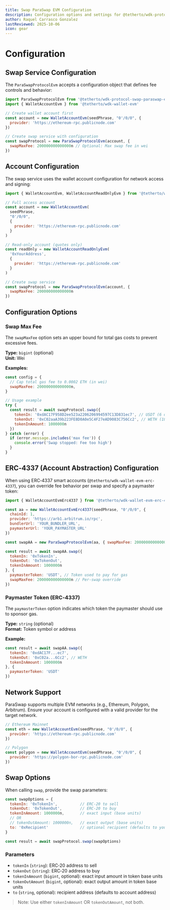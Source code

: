 ```yaml
---
title: Swap ParaSwap EVM Configuration
description: Configuration options and settings for @tetherto/wdk-protocol-swap-paraswap-evm
author: Raquel Carrasco Gonzalez
lastReviewed: 2025-10-06
icon: gear
---
```


# Configuration

## Swap Service Configuration

The `ParaSwapProtocolEvm` accepts a configuration object that defines fee controls and behavior:

```javascript
import ParaSwapProtocolEvm from '@tetherto/wdk-protocol-swap-paraswap-evm'
import { WalletAccountEvm } from '@tetherto/wdk-wallet-evm'

// Create wallet account first
const account = new WalletAccountEvm(seedPhrase, "0'/0/0", {
  provider: 'https://ethereum-rpc.publicnode.com'
})

// Create swap service with configuration
const swapProtocol = new ParaSwapProtocolEvm(account, {
  swapMaxFee: 200000000000000n // Optional: Max swap fee in wei
})
```

## Account Configuration

The swap service uses the wallet account configuration for network access and signing:

```javascript
import { WalletAccountEvm, WalletAccountReadOnlyEvm } from '@tetherto/wdk-wallet-evm'

// Full access account
const account = new WalletAccountEvm(
  seedPhrase,
  "0'/0/0",
  {
    provider: 'https://ethereum-rpc.publicnode.com'
  }
)

// Read-only account (quotes only)
const readOnly = new WalletAccountReadOnlyEvm(
  '0xYourAddress',
  {
    provider: 'https://ethereum-rpc.publicnode.com'
  }
)

// Create swap service
const swapProtocol = new ParaSwapProtocolEvm(account, {
  swapMaxFee: 200000000000000n
})
```

## Configuration Options

### Swap Max Fee

The `swapMaxFee` option sets an upper bound for total gas costs to prevent excessive fees.

**Type:** `bigint` (optional)  
**Unit:** Wei

**Examples:**

```javascript
const config = {
  // Cap total gas fee to 0.0002 ETH (in wei)
  swapMaxFee: 200000000000000n,
}

// Usage example
try {
  const result = await swapProtocol.swap({
    tokenIn: '0xdAC17F958D2ee523a2206206994597C13D831ec7', // USDT (6 decimals)
    tokenOut: '0xC02aaA39b223FE8D0A0e5C4F27eAD9083C756Cc2', // WETH (18 decimals)
    tokenInAmount: 1000000n
  })
} catch (error) {
  if (error.message.includes('max fee')) {
    console.error('Swap stopped: Fee too high')
  }
}
```

## ERC‑4337 (Account Abstraction) Configuration

When using ERC‑4337 smart accounts (`@tetherto/wdk-wallet-evm-erc-4337`), you can override fee behavior per swap and specify a paymaster token:

```javascript
import { WalletAccountEvmErc4337 } from '@tetherto/wdk-wallet-evm-erc-4337'

const aa = new WalletAccountEvmErc4337(seedPhrase, "0'/0/0", {
  chainId: 1,
  provider: 'https://arb1.arbitrum.io/rpc',
  bundlerUrl: 'YOUR_BUNDLER_URL',
  paymasterUrl: 'YOUR_PAYMASTER_URL'
})

const swapAA = new ParaSwapProtocolEvm(aa, { swapMaxFee: 200000000000000n })

const result = await swapAA.swap({
  tokenIn: '0xTokenIn',
  tokenOut: '0xTokenOut',
  tokenInAmount: 1000000n
}, {
  paymasterToken: 'USDT', // Token used to pay for gas
  swapMaxFee: 200000000000000n // Per‑swap override
})
```

### Paymaster Token (ERC‑4337)

The `paymasterToken` option indicates which token the paymaster should use to sponsor gas.

**Type:** `string` (optional)  
**Format:** Token symbol or address

**Example:**

```javascript
const result = await swapAA.swap({
  tokenIn: '0xdAC17F...ec7',
  tokenOut: '0xC02a...6Cc2', // WETH
  tokenInAmount: 1000000n
}, {
  paymasterToken: 'USDT'
})
```

## Network Support

ParaSwap supports multiple EVM networks (e.g., Ethereum, Polygon, Arbitrum). Ensure your account is configured with a valid provider for the target network.

```javascript
// Ethereum Mainnet
const eth = new WalletAccountEvm(seedPhrase, "0'/0/0", {
  provider: 'https://ethereum-rpc.publicnode.com'
})

// Polygon
const polygon = new WalletAccountEvm(seedPhrase, "0'/0/0", {
  provider: 'https://polygon-bor-rpc.publicnode.com'
})
```

## Swap Options

When calling `swap`, provide the swap parameters:

```javascript
const swapOptions = {
  tokenIn: '0xTokenIn',          // ERC‑20 to sell
  tokenOut: '0xTokenOut',        // ERC‑20 to buy
  tokenInAmount: 1000000n,       // exact input (base units)
  // OR
  // tokenOutAmount: 1000000n,   // exact output (base units)
  to: '0xRecipient'              // optional recipient (defaults to your address)
}

const result = await swapProtocol.swap(swapOptions)
```

### Parameters

- `tokenIn` (`string`): ERC‑20 address to sell  
- `tokenOut` (`string`): ERC‑20 address to buy  
- `tokenInAmount` (`bigint`, optional): exact input amount in token base units  
- `tokenOutAmount` (`bigint`, optional): exact output amount in token base units  
- `to` (`string`, optional): recipient address (defaults to account address)  

> Note: Use either `tokenInAmount` OR `tokenOutAmount`, not both.
